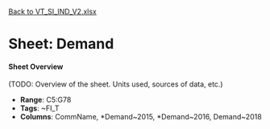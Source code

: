 [Back to VT_SI_IND_V2.xlsx](README.md)

# Sheet: Demand

#### Sheet Overview

(TODO: Overview of the sheet. Units used, sources of data, etc.)

- **Range**: C5:G78
- **Tags**: ~FI_T
- **Columns**: CommName, *Demand~2015, *Demand~2016, Demand~2018

